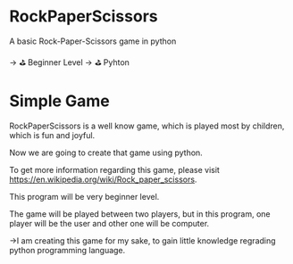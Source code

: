 # RockPaperScissors
A basic Rock-Paper-Scissors game in python

-> ⛳️ Beginner Level -> ⛳️ Pyhton

# Simple Game
RockPaperScissors is a well know game, which is played most by children, which is fun and joyful.

Now we are going to create that game using python.

To get more information regarding this game, please visit https://en.wikipedia.org/wiki/Rock_paper_scissors.

This program will be very beginner level.

The game will be played between two players, but in this program, one player will be the user and other one will be computer.

->I am creating this game for my sake, to gain little knowledge regrading python programming language.
